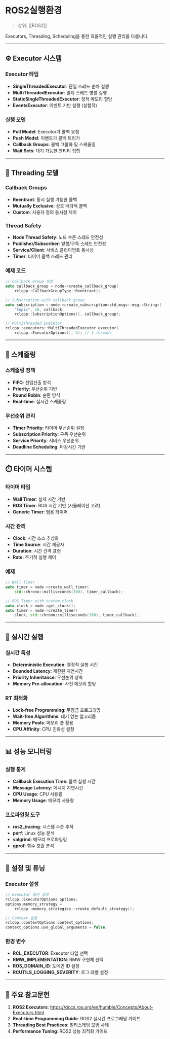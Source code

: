 # ROS2실행환경

> 상위: [[ROS2]]

Executors, Threading, Scheduling을 통한 효율적인 실행 관리를 다룹니다.

---

## ⚙️ Executor 시스템

### Executor 타입
- **SingleThreadedExecutor**: 단일 스레드 순차 실행
- **MultiThreadedExecutor**: 멀티 스레드 병렬 실행
- **StaticSingleThreadedExecutor**: 정적 메모리 할당
- **EventsExecutor**: 이벤트 기반 실행 (실험적)

### 실행 모델
- **Pull Model**: Executor가 콜백 요청
- **Push Model**: 이벤트가 콜백 트리거
- **Callback Groups**: 콜백 그룹화 및 스케줄링
- **Wait Sets**: 대기 가능한 엔티티 집합

---

## 🧵 Threading 모델

### Callback Groups
- **Reentrant**: 동시 실행 가능한 콜백
- **Mutually Exclusive**: 상호 배타적 콜백
- **Custom**: 사용자 정의 동시성 제어

### Thread Safety
- **Node Thread Safety**: 노드 수준 스레드 안전성
- **Publisher/Subscriber**: 발행/구독 스레드 안전성
- **Service/Client**: 서비스 클라이언트 동시성
- **Timer**: 타이머 콜백 스레드 관리

### 예제 코드
```cpp
// Callback Group 생성
auto callback_group = node->create_callback_group(
    rclcpp::CallbackGroupType::Reentrant);

// Subscription with callback group
auto subscription = node->create_subscription<std_msgs::msg::String>(
    "topic", 10, callback, 
    rclcpp::SubscriptionOptions(), callback_group);

// MultiThreaded Executor
rclcpp::executors::MultiThreadedExecutor executor(
    rclcpp::ExecutorOptions(), 4); // 4 threads
```

---

## 📅 스케줄링

### 스케줄링 정책
- **FIFO**: 선입선출 방식
- **Priority**: 우선순위 기반
- **Round Robin**: 순환 방식
- **Real-time**: 실시간 스케줄링

### 우선순위 관리
- **Timer Priority**: 타이머 우선순위 설정
- **Subscription Priority**: 구독 우선순위
- **Service Priority**: 서비스 우선순위
- **Deadline Scheduling**: 마감시간 기반

---

## ⏱️ 타이머 시스템

### 타이머 타입
- **Wall Timer**: 실제 시간 기반
- **ROS Timer**: ROS 시간 기반 (시뮬레이션 고려)
- **Generic Timer**: 범용 타이머

### 시간 관리
- **Clock**: 시간 소스 추상화
- **Time Source**: 시간 제공자
- **Duration**: 시간 간격 표현
- **Rate**: 주기적 실행 제어

### 예제
```cpp
// Wall Timer
auto timer = node->create_wall_timer(
    std::chrono::milliseconds(100), timer_callback);

// ROS Timer with custom clock
auto clock = node->get_clock();
auto timer = node->create_timer(
    clock, std::chrono::milliseconds(100), timer_callback);
```

---

## 🎯 실시간 실행

### 실시간 특성
- **Deterministic Execution**: 결정적 실행 시간
- **Bounded Latency**: 제한된 지연시간
- **Priority Inheritance**: 우선순위 상속
- **Memory Pre-allocation**: 사전 메모리 할당

### RT 최적화
- **Lock-free Programming**: 무잠금 프로그래밍
- **Wait-free Algorithms**: 대기 없는 알고리즘
- **Memory Pools**: 메모리 풀 활용
- **CPU Affinity**: CPU 친화성 설정

---

## 📊 성능 모니터링

### 실행 통계
- **Callback Execution Time**: 콜백 실행 시간
- **Message Latency**: 메시지 지연시간
- **CPU Usage**: CPU 사용률
- **Memory Usage**: 메모리 사용량

### 프로파일링 도구
- **ros2_tracing**: 시스템 수준 추적
- **perf**: Linux 성능 분석
- **valgrind**: 메모리 프로파일링
- **gprof**: 함수 호출 분석

---

## 🔧 설정 및 튜닝

### Executor 설정
```cpp
// Executor 옵션 설정
rclcpp::ExecutorOptions options;
options.memory_strategy = 
    rclcpp::memory_strategies::create_default_strategy();

// Context 설정
rclcpp::ContextOptions context_options;
context_options.use_global_arguments = false;
```

### 환경 변수
- **RCL_EXECUTOR**: Executor 타입 선택
- **RMW_IMPLEMENTATION**: RMW 구현체 선택
- **ROS_DOMAIN_ID**: 도메인 ID 설정
- **RCUTILS_LOGGING_SEVERITY**: 로그 레벨 설정

---

## 📖 주요 참고문헌

1. **ROS2 Executors**: https://docs.ros.org/en/humble/Concepts/About-Executors.html
2. **Real-time Programming Guide**: ROS2 실시간 프로그래밍 가이드
3. **Threading Best Practices**: 멀티스레딩 모범 사례
4. **Performance Tuning**: ROS2 성능 최적화 가이드